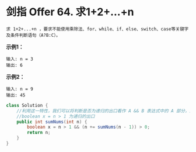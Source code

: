 # 剑指 Offer 64. 求1+2+…+n

```text
求 1+2+...+n ，要求不能使用乘除法、for、while、if、else、switch、case等关键字及条件判断语句（A?B:C）。
```

**示例1：**

```text
输入: n = 3
输出: 6
```

**示例2：**

```text
输入: n = 9
输出: 45
```

```java
class Solution {
    //利用这一特性，我们可以将判断是否为递归的出口看作 A && B 表达式中的 A 部分，递归的主体函数看作 B 部分。如果不是递归出口，则返回 \textit{True}True，并继续执行表达式 B 的部分，否则递归结束。当然，你也可以用逻辑运算符 || 给出类似的实现，这里我们只提供结合逻辑运算符 && 的递归实现。
    //boolean x = n > 1 为递归的出口
    public int sumNums(int n) {
        boolean x = n > 1 && (n += sumNums(n - 1)) > 0;
        return n;
    }
}
```